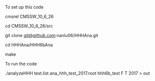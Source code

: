 To set up this code

cmsrel CMSSW_10_6_26

cd CMSSW_10_6_26/src


git clone git@github.com:nanlu06/HHHAna.git

cd HHHAna/HHH6bAna

make

To run the code

./analyzeHHH test.list ana_hhh_test_2017.root hhh6b_test F T 2017 > out
